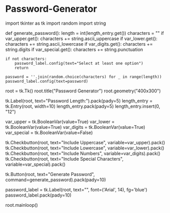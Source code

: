 # Password-Generator

import tkinter as tk
import random
import string

def generate_password():
    length = int(length_entry.get())
    characters = ""
    if var_upper.get():
        characters += string.ascii_uppercase
    if var_lower.get():
        characters += string.ascii_lowercase
    if var_digits.get():
        characters += string.digits
    if var_special.get():
        characters += string.punctuation

    if not characters:
        password_label.config(text="Select at least one option")
        return

    password = ''.join(random.choice(characters) for _ in range(length))
    password_label.config(text=password)

root = tk.Tk()
root.title("Password Generator")
root.geometry("400x300")

tk.Label(root, text="Password Length:").pack(pady=5)
length_entry = tk.Entry(root, width=10)
length_entry.pack(pady=5)
length_entry.insert(0, "12")

var_upper = tk.BooleanVar(value=True)
var_lower = tk.BooleanVar(value=True)
var_digits = tk.BooleanVar(value=True)
var_special = tk.BooleanVar(value=False)

tk.Checkbutton(root, text="Include Uppercase", variable=var_upper).pack()
tk.Checkbutton(root, text="Include Lowercase", variable=var_lower).pack()
tk.Checkbutton(root, text="Include Numbers", variable=var_digits).pack()
tk.Checkbutton(root, text="Include Special Characters", variable=var_special).pack()

tk.Button(root, text="Generate Password", command=generate_password).pack(pady=10)

password_label = tk.Label(root, text="", font=('Arial', 14), fg='blue')
password_label.pack(pady=10)

root.mainloop()

